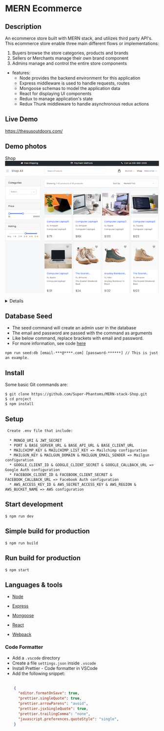 # MERN Ecommerce

## Description

An ecommerce store built with MERN stack, and utilizes third party API's. This ecommerce store enable three main different flows or implementations:

1. Buyers browse the store categories, products and brands
2. Sellers or Merchants manage their own brand component
3. Admins manage and control the entire store components 


* features:
  * Node provides the backend environment for this application
  * Express middleware is used to handle requests, routes
  * Mongoose schemas to model the application data
  * React for displaying UI components
  * Redux to manage application's state
  * Redux Thunk middleware to handle asynchronous redux actions
## Live Demo
https://thesusoutdoors.com/

## Demo photos
  Shop<br/>
  <img src='demo photos/Product List.png' />
  
  <details>
  Product Detail<br/>
  <img src='demo photos/Product Detail.png' />
 
  Register<br/>
  <img src='demo photos/Register.png' />
 
  Login<br/>
  <img src='demo photos/Login.png' />
 
  Admin dashboard<br/>
  <img src='demo photos/Admin dashboard.png' />
 
  Admin Prodct List<br/>
  <img src='demo photos/Admin Prodct List.png' />
 
  Admin Product Edit<br/>
 <img src='demo photos/Admin Product Edit.png' />
 
 Admin Category List<br/>
 <img src='demo photos/Admin Category List.png' />
 
 Admin Category Edit<br/>
 <img src='demo photos/Admin Category Edit.png' />
 
 Admin Brand List<br/>
 <img src='demo photos/Admin Brand List.png' />
 
 Admin Brand Edit<br/>
 <img src='demo photos/Admin Brand Edit.png' />
 
 Admin Merchant List<br/>
 <img src='demo photos/Admin Merchant List.png' />
 
 Admin Merchant Edit<br/>
 <img src='demo photos/Admin Merchant Edit.png' />
  </details>

## Database Seed

* The seed command will create an admin user in the database
* The email and password are passed with the command as arguments
* Like below command, replace brackets with email and password. 
* For more information, see code [here](server/utils/seed.js)

```
npm run seed:db [email-***@****.com] [password-******] // This is just an example.
```

## Install

Some basic Git commands are:

```
$ git clone https://github.com/Super-Phantoms/MERN-stack-Shop.git
$ cd project
$ npm install
```

## Setup

```
 Create .env file that include:

  * MONGO_URI & JWT_SECRET
  * PORT & BASE_SERVER_URL & BASE_API_URL & BASE_CLIENT_URL
  * MAILCHIMP_KEY & MAILCHIMP_LIST_KEY => Mailchimp configuration
  * MAILGUN_KEY & MAILGUN_DOMAIN & MAILGUN_EMAIL_SENDER => Mailgun configuration
  * GOOGLE_CLIENT_ID & GOOGLE_CLIENT_SECRET & GOOGLE_CALLBACK_URL => Google Auth configuration
  * FACEBOOK_CLIENT_ID & FACEBOOK_CLIENT_SECRET & FACEBOOK_CALLBACK_URL => Facebook Auth configuration
  * AWS_ACCESS_KEY_ID & AWS_SECRET_ACCESS_KEY & AWS_REGION & AWS_BUCKET_NAME => AWS configuration
```

## Start development

```
$ npm run dev
```

## Simple build for production

```
$ npm run build
```

## Run build for production

```
$ npm start
```


## Languages & tools

- [Node](https://nodejs.org/en/)

- [Express](https://expressjs.com/)

- [Mongoose](https://mongoosejs.com/)

- [React](https://reactjs.org/)

- [Webpack](https://webpack.js.org/)


### Code Formatter

- Add a `.vscode` directory
- Create a file `settings.json` inside `.vscode`
- Install Prettier - Code formatter in VSCode
- Add the following snippet:  

```json

    {
      "editor.formatOnSave": true,
      "prettier.singleQuote": true,
      "prettier.arrowParens": "avoid",
      "prettier.jsxSingleQuote": true,
      "prettier.trailingComma": "none",
      "javascript.preferences.quoteStyle": "single",
    }

```

